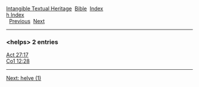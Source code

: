 [Intangible Textual Heritage](../../index)  [Bible](../index) 
[Index](index)   
[h Index](_h_)  
  [Previous](c05369)  [Next](c05371) 

------------------------------------------------------------------------

### &lt;helps&gt; 2 entries

[Act 27:17](../kjv/act027.htm#017)  
[Co1 12:28](../kjv/co1012.htm#028)  

------------------------------------------------------------------------

[Next: helve (1)](c05371)
